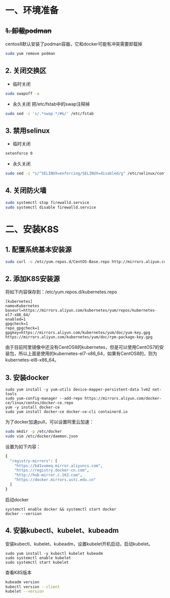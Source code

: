 

# 一、环境准备

## ~~1. 卸载podman~~

centos8默认安装了podman容器，它和docker可能有冲突需要卸载掉

```bash
sudo yum remove podman
```

## 2. 关闭交换区

- 临时关闭

```bash
sudo swapoff -a
```

- 永久关闭
  把/etc/fstab中的swap注释掉

```bash
sudo sed -i 's/.*swap.*/#&/' /etc/fstab
```

## 3. 禁用selinux

- 临时关闭

```bash
setenforce 0
```

- 永久关闭

```bash
sudo sed -i "s/^SELINUX=enforcing/SELINUX=disabled/g" /etc/selinux/config
```

## 4. 关闭防火墙

```bash
sudo systemctl stop firewalld.service
sudo systemctl disable firewalld.service
```

# 二、安装K8S

## 1. 配置系统基本安装源

```bash
sudo curl -o /etc/yum.repos.d/CentOS-Base.repo http://mirrors.aliyun.com/repo/Centos-8.repo
```

## 2. 添加K8S安装源

将如下内容保存到：/etc/yum.repos.d/kubernetes.repo

```
[kubernetes]
name=Kubernetes
baseurl=https://mirrors.aliyun.com/kubernetes/yum/repos/kubernetes-el7-x86_64/
enabled=1
gpgcheck=1
repo_gpgcheck=1
gpgkey=https://mirrors.aliyun.com/kubernetes/yum/doc/yum-key.gpg https://mirrors.aliyun.com/kubernetes/yum/doc/rpm-package-key.gpg
```

由于目前阿里镜像中还没有CentOS8的kubernetes，但是可以使用CentOS7的安装包，所以上面是使用的kubernetes-el7-x86_64，如果有CentOS8的，则为kubernetes-el8-x86_64。

## 3. 安装docker

```
sudo yum install -y yum-utils device-mapper-persistent-data lvm2 net-tools
sudo yum-config-manager --add-repo https://mirrors.aliyun.com/docker-ce/linux/centos/docker-ce.repo
yum -y install docker-ce
sudo yum install docker-ce docker-ce-cli containerd.io

```

为了docker加速pull，可以设置阿里云加速：

```bash
sudo mkdir -p /etc/docker
sudo vim /etc/docker/daemon.json
```

设置为如下内容：

```bash
{
  "registry-mirrors": [
    "https://bd1vumeq.mirror.aliyuncs.com",
    "https://registry.docker-cn.com",
    "http://hub-mirror.c.163.com",
    "https://docker.mirrors.ustc.edu.cn"
  ]
}
```

启动docker

```
systemctl enable docker && systemctl start docker
docker --version
```



## 4. 安装kubectl、kubelet、kubeadm

安装kubectl、kubelet、kubeadm，设置kubelet开机启动，启动kubelet。

```
sudo yum install -y kubectl kubelet kubeadm
sudo systemctl enable kubelet
sudo systemctl start kubelet
```

查看K8S版本

```bash
kubeadm version
kubectl version --client
kubelet --version
```